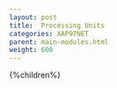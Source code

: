 ```yaml
---
layout: post
title:  Processing Units
categories: XAP97NET
parent: main-modules.html
weight: 600
---
```



{%children%}